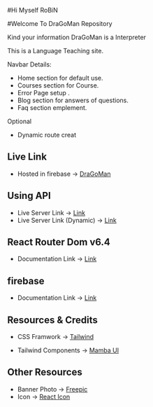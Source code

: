 #Hi Myself RoBiN

#Welcome To DraGoMan Repository

Kind your information DraGoMan is a Interpreter

This is a Language Teaching site.

Navbar Details:

-  Home section for default use.
-  Courses section for Course.
-  Error Page setup .
-  Blog section for answers of questions.
- Faq section emplement.

Optional
- Dynamic route creat


## Live Link
-  Hosted in firebase -> [DraGoMan](https://my-project-d0fe6.web.app/)

## Using API 

-  Live Server Link -> [Link](https://my-project-server.vercel.app/courses)
-  Live Server Link (Dynamic) -> [Link](`https://my-project-server.vercel.app/course/${params.id}`)

## React Router Dom v6.4 
-  Documentation Link -> [Link](https://reactrouter.com/en/main/start/overview)

## firebase 
- Documentation Link -> [Link](https://firebase.google.com/docs/auth?authuser=0&hl=en)

## Resources & Credits
-  CSS Framwork -> [Tailwind](https://tailwindcss.com/)

-  Tailwind Components -> 
[Mamba UI](https://www.mambaui.com/)

## Other Resources
-  Banner Photo -> [Freepic](https://www.freepik.com/)
-  Icon -> [React Icon](https://react-icons.github.io/react-icons/)